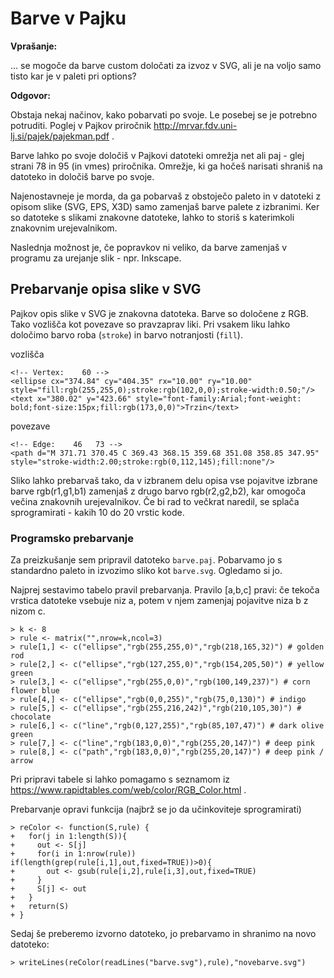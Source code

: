 # Barve v Pajku

**Vprašanje:**

... se mogoče da barve custom določati za izvoz v SVG, ali je na voljo samo tisto kar je v paleti pri options?

**Odgovor:**

Obstaja nekaj načinov, kako pobarvati po svoje. Le posebej se je potrebno potruditi.
Poglej v Pajkov priročnik http://mrvar.fdv.uni-lj.si/pajek/pajekman.pdf .

Barve lahko po svoje določiš v Pajkovi datoteki omrežja net ali paj - glej strani 78 in 95 (in vmes) priročnika. Omrežje, ki ga hočeš narisati shraniš na datoteko in določiš barve po svoje. 

Najenostavneje je morda, da ga pobarvaš z obstoječo paleto in v datoteki z opisom slike (SVG, EPS, X3D) samo zamenjaš barve palete z izbranimi. Ker so datoteke s slikami znakovne datoteke, lahko to storiš s katerimkoli znakovnim urejevalnikom.

Naslednja možnost je, če popravkov ni veliko, da barve zamenjaš v programu za urejanje slik - npr. Inkscape.

## Prebarvanje opisa slike v SVG

Pajkov opis slike v SVG je znakovna datoteka. Barve so določene z RGB. Tako vozlišča kot povezave so pravzaprav liki. Pri vsakem liku lahko določimo barvo roba (`stroke`) in barvo notranjosti (`fill`). 

vozlišča
```
<!-- Vertex:    60 -->
<ellipse cx="374.84" cy="404.35" rx="10.00" ry="10.00" style="fill:rgb(255,255,0);stroke:rgb(102,0,0);stroke-width:0.50;"/>
<text x="380.02" y="423.66" style="font-family:Arial;font-weight: bold;font-size:15px;fill:rgb(173,0,0)">Trzin</text>
```
povezave
```
<!-- Edge:    46   73 -->
<path d="M 371.71 370.45 C 369.43 368.15 359.68 351.08 358.85 347.95" style="stroke-width:2.00;stroke:rgb(0,112,145);fill:none"/>
```

Sliko lahko prebarvaš tako, da v izbranem delu opisa vse pojavitve izbrane barve rgb(r1,g1,b1) zamenjaš z drugo barvo rgb(r2,g2,b2), kar omogoča večina znakovnih urejevalnikov. Če bi rad to večkrat naredil, se splača sprogramirati - kakih 10 do 20 vrstic kode.

### Programsko prebarvanje

Za preizkušanje sem pripravil datoteko `barve.paj`. Pobarvamo jo s standardno paleto in izvozimo sliko kot `barve.svg`. Ogledamo si jo.

Najprej sestavimo tabelo pravil prebarvanja. Pravilo [a,b,c] pravi: če tekoča vrstica datoteke vsebuje niz a, potem v njem zamenjaj pojavitve niza b z nizom c.
```
> k <- 8
> rule <- matrix("",nrow=k,ncol=3)
> rule[1,] <- c("ellipse","rgb(255,255,0)","rgb(218,165,32)") # golden rod
> rule[2,] <- c("ellipse","rgb(127,255,0)","rgb(154,205,50)") # yellow green
> rule[3,] <- c("ellipse","rgb(255,0,0)","rgb(100,149,237)") # corn flower blue
> rule[4,] <- c("ellipse","rgb(0,0,255)","rgb(75,0,130)") # indigo
> rule[5,] <- c("ellipse","rgb(255,216,242)","rgb(210,105,30)") # chocolate
> rule[6,] <- c("line","rgb(0,127,255)","rgb(85,107,47)") # dark olive green
> rule[7,] <- c("line","rgb(183,0,0)","rgb(255,20,147)") # deep pink
> rule[8,] <- c("path","rgb(183,0,0)","rgb(255,20,147)") # deep pink / arrow
```
Pri pripravi tabele si lahko pomagamo s seznamom iz https://www.rapidtables.com/web/color/RGB_Color.html .

Prebarvanje opravi funkcija (najbrž se jo da učinkoviteje sprogramirati)
```
> reColor <- function(S,rule) {
+   for(j in 1:length(S)){
+     out <- S[j]
+     for(i in 1:nrow(rule)) if(length(grep(rule[i,1],out,fixed=TRUE))>0){
+       out <- gsub(rule[i,2],rule[i,3],out,fixed=TRUE)
+     }
+     S[j] <- out
+   }
+   return(S)
+ }
```
Sedaj še preberemo izvorno datoteko, jo prebarvamo in shranimo na novo datoteko: 
```
> writeLines(reColor(readLines("barve.svg"),rule),"novebarve.svg")
```

```

```
